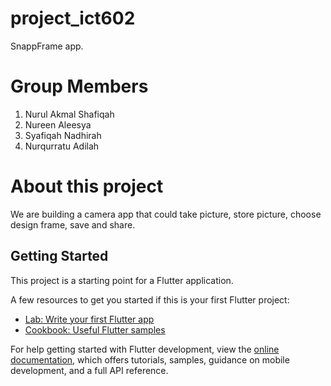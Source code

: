 # project_ict602

SnappFrame app.

# Group Members
1. Nurul Akmal Shafiqah
2. Nureen Aleesya
3. Syafiqah Nadhirah
4. Nurqurratu Adilah

# About this project
We are building a camera app that could take picture, store picture, choose design frame, save and share.

## Getting Started

This project is a starting point for a Flutter application.

A few resources to get you started if this is your first Flutter project:

- [Lab: Write your first Flutter app](https://docs.flutter.dev/get-started/codelab)
- [Cookbook: Useful Flutter samples](https://docs.flutter.dev/cookbook)

For help getting started with Flutter development, view the
[online documentation](https://docs.flutter.dev/), which offers tutorials,
samples, guidance on mobile development, and a full API reference.
